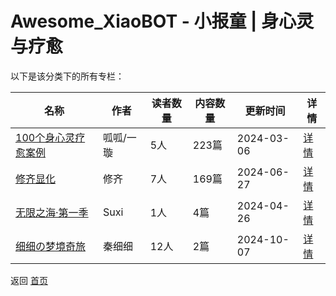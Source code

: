 # Awesome_XiaoBOT - 小报童 | 身心灵与疗愈

以下是该分类下的所有专栏：

| 名称 | 作者 | 读者数量 | 内容数量 | 更新时间 | 详情 |
|------|------|----------|----------|----------|------|
| [100个身心灵疗愈案例](https://xiaobot.net/p/liaoyuanli?refer=0b133df9-27dc-423b-8101-639049001c13) | 呱呱/一璇 | 5人 | 223篇 |  2024-03-06 | [详情](data/liaoyuanli.md) |
| [修齐显化](https://xiaobot.net/p/xiuqi?refer=0b133df9-27dc-423b-8101-639049001c13) | 修齐 | 7人 | 169篇 |  2024-06-27 | [详情](data/xiuqi.md) |
| [无限之海·第一季](https://xiaobot.net/p/icebluesea?refer=0b133df9-27dc-423b-8101-639049001c13) | Suxi | 1人 | 4篇 |  2024-04-26 | [详情](data/icebluesea.md) |
| [细细の梦境奇旅](https://xiaobot.net/p/unique?refer=0b133df9-27dc-423b-8101-639049001c13) | 秦细细 | 12人 | 2篇 |  2024-10-07 | [详情](data/unique.md) |


返回 [首页](../README.md)

